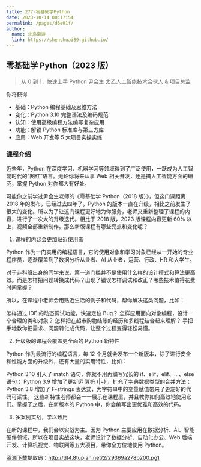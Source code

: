 ```yaml
---
title: 277-零基础学Python
date: 2023-10-14 00:17:54
permalink: /pages/d6e91f/
author: 
  name: 北鸟南游
  link: https://shenshuai89.github.io/
---
```

## 零基础学 Python（2023 版）

> 从 0 到 1，快速上手 Python
> 尹会生  太乙人工智能技术合伙人 & 项目总监

你将获得

- 基础：Python 编程基础及思维方法
- 变化：Python 3.10 完整语法及编码规范
- 认知：使用高级编程方法编写复杂应用
- 功能：解锁 Python 标准库与第三方库
- 应用：Web 开发等 5 大项目实操实练

### 课程介绍

近些年，Python 在深度学习、机器学习等领域得到了广泛使用，一跃成为人工智能时代的“网红”语言。无论你将来从事 Web 相关开发，还是搞人工智能方面的研究，掌握 Python 对你都大有好处。

可能你之前学过尹会生老师的《零基础学 Python（2018 版）》，但这门课距离 2018 年的发布，已经过去四年了，Python 的版本一直在升级，相比之前发生了很大的变化。所以为了让这门课程更好地为你服务，老师又重新整理了课程的内容，进行了一次大的升级迭代。相比于 2018 版，2023 版课程内容更新 60% 以上，视频全部重新制作。那么新版课程有哪些亮点和变化呢？

1. 课程的内容会更加贴近使用者

Python 作为一门实用的编程语言，它的使用对象和学习对象已经从一开始的专业程序员，逐渐覆盖到了数据分析从业者、AI 从业者，运营、行政、HR 和大学生。

对于非科班出身的同学来说，第一道门槛并不是使用什么样的设计模式和算法更高效。而是怎样把问题转换成代码？出现了错误怎样调试和改正？哪些技术值得花费时间掌握？

所以，在课程中老师会用贴近生活的例子和代码，帮你解决这类问题，比如：

怎样通过 IDE 的动态调试功能，快速定位 Bug？
怎样应用面向对象编程，设计一个合理的类和对象？
怎样把在超市购物结账的经历和多线程结合起来理解？
手把手地教你把需求、问题转化成代码，让整个过程变得轻松易懂。

2. 升级版的课程会覆盖更全面的 Python 新特性

Python 作为最流行的编程语言，每 12 个月就会发布一个新版本，除了进行安全和性能方面的升级外，还有大量的实用特性，比如：

Python 3.10 引入了 match 语句，你就不用再编写冗长的 if、elif、elif、…、else 语句；
Python 3.9 增加了更新运 算符 (|=) ，扩充了字典数据类型的合并方法；
Python 3.8 增加了 F-strings 表达式，为字符串中的变量赋值带来了更友好的代码可读性。
这些新特性老师都会一一展示在课程里，并且教你如何高效地使用它们。掌握了之后，在新版本的 Python 中，你会编写出更优雅和高效的代码。

3. 多案例实战，学以致用

在新的课程中，我们会以实战为主。因为 Python 主要应用在数据分析、AI、智能硬件领域，所以在项目实战这块，老师设计了数据分析、自动化办公、Web 后端开发、计算机视觉、物联网等五大项目，带你全方位地使用 Python。

[资源下载](https://www.aliyundrive.com/s/HhutprWMbLZ)提取码：http://dt4.8tupian.net/2/29369a278b200.pg1	
